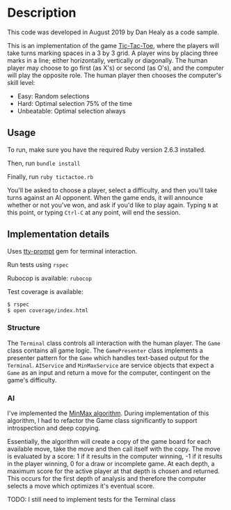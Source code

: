 # Description

  This code was developed in August 2019 by Dan Healy as a code sample.

  This is an implementation of the game [Tic-Tac-Toe](https://en.wikipedia.org/wiki/Tic-tac-toe), where the players will take turns marking spaces in a 3 by 3 grid.  A player wins by placing three marks in a line; either horizontally, vertically or diagonally.  The human player may choose to go first (as X's) or second (as O's), and the computer will play the opposite role.  The human player then chooses the computer's skill level:

  - Easy: Random selections
  - Hard: Optimal selection 75% of the time
  - Unbeatable: Optimal selection always


## Usage

To run, make sure you have the required Ruby version 2.6.3 installed.

Then, run `bundle install`

Finally, run `ruby tictactoe.rb`


You'll be asked to choose a player, select a difficulty, and then you'll take turns against an AI opponent.  When the game ends, it will announce whether or not you've won, and ask if you'd like to play again.  Typing `N` at this point, or typing `Ctrl-C` at any point, will end the session.

## Implementation details

Uses [tty-prompt](https://github.com/piotrmurach/tty-prompt) gem for terminal interaction.

Run tests using `rspec`

Rubocop is available: `rubocop`

Test coverage is available:
```
$ rspec
$ open coverage/index.html
```

### Structure

The `Terminal` class controls all interaction with the human player.  The `Game` class contains all game logic.  The `GamePresenter` class implements a presenter pattern for the `Game` which handles text-based output for the `Terminal`. `AIService` and `MinMaxService` are service objects that expect a `Game` as an input and return a move for the computer, contingent on the game's difficulty.

### AI

I've implemented the [MinMax algorithm](https://www.geeksforgeeks.org/minimax-algorithm-in-game-theory-set-3-tic-tac-toe-ai-finding-optimal-move/).  During implementation of this algorithm, I had to refactor the Game class significantly to support introspection and deep copying.

Essentially, the algorithm will create a copy of the game board for each available move, take the move and then call itself with the copy.  The move is evaluated by a score: 1 if it results in the computer winning, -1 if it results in the player winning, 0 for a draw or incomplete game.  At each depth, a maximum score for the active player at that depth is chosen and returned.  This occurs for the first depth of analysis and therefore the computer selects a move which optimizes it's eventual score.

TODO: I still need to implement tests for the Terminal class
